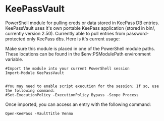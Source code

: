 # KeePassVault
PowerShell module for pulling creds or data stored in KeePass DB entries. KeePassVault uses it's own portable KeePass application (stored in bin/, currently version 2.50). Currently able to pull entries from password-protected only KeePass dbs. Here is it's current usage: 

Make sure this module is placed in one of the PowerShell module paths. These locations can be found in the $env:PSModulePath environment variable.

```
#Import the module into your current PowerShell session
Import-Module KeePassVault


#You may need to enable script execution for the session; If so, use the following command:
#Set-ExecutionPolicy -ExecutionPolicy Bypass -Scope Process

```

Once imported, you can access an entry with the following command:

```
Open-KeePass -VaultTitle Venmo

```
